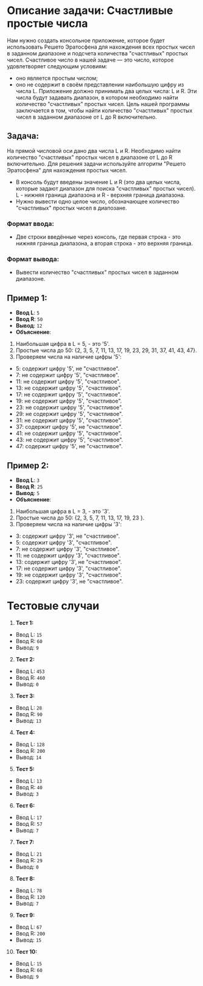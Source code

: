 ﻿# Описание задачи: Счастливые простые числа

Нам нужно создать консольное приложение, которое будет использовать Решето Эратосфена для нахождения всех простых чисел в 
заданном диапазоне и подсчета количества "счастливых" простых чисел. Счастливое число в нашей задаче — это число, которое удовлетворяет следующим условиям:
- оно является простым числом;
- оно не содержит в своём представлении наибольшую цифру из числа L.
Приложение должно принимать два целых числа: L и R. Эти числа будут задавать диапазон, в котором необходимо найти количество "счастливых" простых чисел.
Цель нашей программы заключается в том, чтобы найти количество "счастливых" простых чисел в заданном диапазоне от L до R включительно.
 
## Задача:

На прямой числовой оси дано два числа L и R. Необходимо найти количество "счастливых" простых чисел в диапазоне от L до R включительно.
Для решения задачи используйте алгоритм "Решето Эратосфена" для нахождения простых чисел.
- В консоль будут введены значение L и R (это два целых числа, которые задают диапазон для поиска "счастливых" простых чисел). 
L - нижняя граница диапазона и R - верхняя граница диапазона. 
- Нужно вывести одно целое число, обозначающее количество "счастливых" простых чисел в диапозане.

### Формат ввода:

- Две строки введённые через консоль, где первая строка - это нижняя граница диапазона, а вторая строка - это верхняя граница.

### Формат вывода:

- Вывести количество "счастливых" простых чисел в заданном диапазоне.

## Пример 1:

- **Ввод L**: `5`
- **Ввод R**: `50`
- **Вывод**: `12`
- **Объяснение**:
1. Наибольшая цифра в L = 5, - это '5'.
2. Простые числа до 50: {2, 3, 5, 7, 11, 13, 17, 19, 23, 29, 31, 37, 41, 43, 47}.
3. Проверяем числа на наличие цифры '5':

- 5: содержит цифру '5', не "счастливое".
- 7: не содержит цифру '5', "счастливое".
- 11: не содержит цифру '5', "счастливое".
- 13: не содержит цифру '5', "счастливое".
- 17: не содержит цифру '5', "счастливое".
- 19: не содержит цифру '5', "счастливое".
- 23: не содержит цифру '5', "счастливое".
- 29: не содержит цифру '5', "счастливое".
- 31: не содержит цифру '5', "счастливое".
- 37: содержит цифру '5', не "счастливое".
- 41: не содержит цифру '5', "счастливое".
- 43: не содержит цифру '5', "счастливое".
- 47: содержит цифру '5', не "счастливое".

## Пример 2:

- **Ввод L**: `3`
- **Ввод R**: `25`
- **Вывод**: `5`
- **Объяснение**:
1. Наибольшая цифра в L = 3, - это '3'.
2. Простые числа до 50: {2, 3, 5, 7, 11, 13, 17, 19, 23 }.
3. Проверяем числа на наличие цифры '3':

- 3: содержит цифру '3', не "счастливое".
- 5: содержит цифру '3', "счастливое".
- 7: не содержит цифру '3', "счастливое".
- 11: не содержит цифру '3', "счастливое".
- 13: содержит цифру '3', не "счастливое".
- 17: не содержит цифру '3', "счастливое".
- 19: не содержит цифру '3', "счастливое".
- 23: содержит цифру '3', не "счастливое".


# Тестовые случаи

1. **Тест 1:**
  - Ввод L: `15`
  - Ввод R: `60`
  - Вывод: `9`

2. **Тест 2:**
  - Ввод L: `453`
  - Ввод R: `460`
  - Вывод: `0`

3. **Тест 3:**
  - Ввод L: `28`
  - Ввод R: `90`
  - Вывод: `13`

4. **Тест 4:**
  - Ввод L: `128`
  - Ввод R: `200`
  - Вывод: `14`

5. **Тест 5:**
  - Ввод L: `13`
  - Ввод R: `40`
  - Вывод: `3`

6. **Тест 6:**
  - Ввод L: `17`
  - Ввод R: `57`
  - Вывод: `7`

7. **Тест 7:**
  - Ввод L: `21`
  - Ввод R: `29`
  - Вывод: `0`

8. **Тест 8:**
  - Ввод L: `78`
  - Ввод R: `120`
  - Вывод: `7`

9. **Тест 9:**
  - Ввод L: `67`
  - Ввод R: `200`
  - Вывод: `15`

10. **Тест 10:**
  - Ввод L: `15`
  - Ввод R: `60`
  - Вывод: `9`
